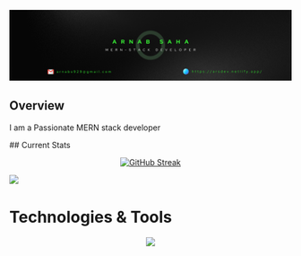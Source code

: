 
![LinkedIn Banner](./images/github-banner.png "GitHub Banner")


## Overview
<p>
I am a Passionate MERN stack developer 
</P>
## Current Stats
<p align="center">
<a href="https://git.io/streak-stats"><img src="https://streak-stats.demolab.com?user=ArnabTo&theme=soft-green&hide_border=true&border_radius=6&card_width=500" alt="GitHub Streak" /></a>
</p>

![](https://github-profile-summary-cards.vercel.app/api/cards/profile-details?username=ArnabTo&theme=dark)



# Technologies & Tools
<p align="center">
  <a href="https://skillicons.dev">
    <img src="https://skillicons.dev/icons?i=react,express,firebase,js,mongodb,netlify,nodejs,tailwind,bootstrap,vite" />
  </a>
</p>